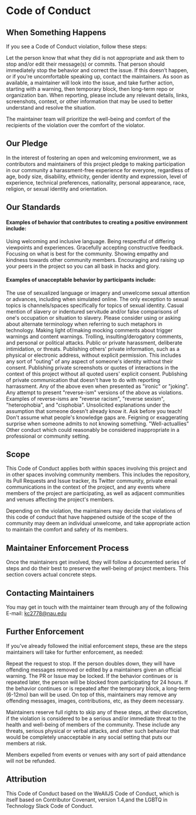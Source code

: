# Code of Conduct
## When Something Happens
If you see a Code of Conduct violation, follow these steps:

Let the person know that what they did is not appropriate and ask them to stop and/or edit their message(s) or commits.
That person should immediately stop the behavior and correct the issue.
If this doesn’t happen, or if you're uncomfortable speaking up, contact the maintainers.
As soon as available, a maintainer will look into the issue, and take further action, starting with a warning, then temporary block, then long-term repo or organization ban.
When reporting, please include any relevant details, links, screenshots, context, or other information that may be used to better understand and resolve the situation.

The maintainer team will prioritize the well-being and comfort of the recipients of the violation over the comfort of the violator.

## Our Pledge
In the interest of fostering an open and welcoming environment, we as contributors and maintainers of this project pledge to making participation in our community a harassment-free experience for everyone, regardless of age, body size, disability, ethnicity, gender identity and expression, level of experience, technical preferences, nationality, personal appearance, race, religion, or sexual identity and orientation.

## Our Standards
#### Examples of behavior that contributes to creating a positive environment include:

Using welcoming and inclusive language.
Being respectful of differing viewpoints and experiences.
Gracefully accepting constructive feedback.
Focusing on what is best for the community.
Showing empathy and kindness towards other community members.
Encouraging and raising up your peers in the project so you can all bask in hacks and glory.
#### Examples of unacceptable behavior by participants include:

The use of sexualized language or imagery and unwelcome sexual attention or advances, including when simulated online. The only exception to sexual topics is channels/spaces specifically for topics of sexual identity.
Casual mention of slavery or indentured servitude and/or false comparisons of one's occupation or situation to slavery. Please consider using or asking about alternate terminology when referring to such metaphors in technology.
Making light of/making mocking comments about trigger warnings and content warnings.
Trolling, insulting/derogatory comments, and personal or political attacks.
Public or private harassment, deliberate intimidation, or threats.
Publishing others' private information, such as a physical or electronic address, without explicit permission. This includes any sort of "outing" of any aspect of someone's identity without their consent.
Publishing private screenshots or quotes of interactions in the context of this project without all quoted users' explicit consent.
Publishing of private communication that doesn't have to do with reporting harrassment.
Any of the above even when presented as "ironic" or "joking".
Any attempt to present "reverse-ism" versions of the above as violations. Examples of reverse-isms are "reverse racism", "reverse sexism", "heterophobia", and "cisphobia".
Unsolicited explanations under the assumption that someone doesn't already know it. Ask before you teach! Don't assume what people's knowledge gaps are.
Feigning or exaggerating surprise when someone admits to not knowing something.
"Well-actuallies"
Other conduct which could reasonably be considered inappropriate in a professional or community setting.
## Scope
This Code of Conduct applies both within spaces involving this project and in other spaces involving community members. This includes the repository, its Pull Requests and Issue tracker, its Twitter community, private email communications in the context of the project, and any events where members of the project are participating, as well as adjacent communities and venues affecting the project's members.

Depending on the violation, the maintainers may decide that violations of this code of conduct that have happened outside of the scope of the community may deem an individual unwelcome, and take appropriate action to maintain the comfort and safety of its members.

## Maintainer Enforcement Process
Once the maintainers get involved, they will follow a documented series of steps and do their best to preserve the well-being of project members. This section covers actual concrete steps.

## Contacting Maintainers
You may get in touch with the maintainer team through any of the following E-mail: kc2778@nau.edu
## Further Enforcement
If you've already followed the initial enforcement steps, these are the steps maintainers will take for further enforcement, as needed:

Repeat the request to stop.
If the person doubles down, they will have offending messages removed or edited by a maintainers given an official warning. The PR or Issue may be locked.
If the behavior continues or is repeated later, the person will be blocked from participating for 24 hours.
If the behavior continues or is repeated after the temporary block, a long-term (6-12mo) ban will be used.
On top of this, maintainers may remove any offending messages, images, contributions, etc, as they deem necessary.

Maintainers reserve full rights to skip any of these steps, at their discretion, if the violation is considered to be a serious and/or immediate threat to the health and well-being of members of the community. These include any threats, serious physical or verbal attacks, and other such behavior that would be completely unacceptable in any social setting that puts our members at risk.

Members expelled from events or venues with any sort of paid attendance will not be refunded.

## Attribution
This Code of Conduct based on the WeAllJS Code of Conduct, which is itself based on Contributor Covenant, version 1.4,and the LGBTQ in Technology Slack Code of Conduct.
